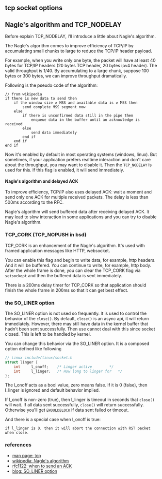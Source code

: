 <!---
tags: linux, network, tcp
-->

## tcp socket options

## Nagle's algorithm and TCP_NODELAY
Before explain TCP_NODELAY, I'll introduce a little about Nagle's algorithm.

The Nagle's algorithm comes to improve efficiency of TCP/IP by accumulating small chunks
 to large to reduce the TCP/IP header payload.

For example, when you write only one byte, the packet will have at least 40 bytes for
 TCP/IP headers (20 bytes TCP header, 20 bytes ipv4 header). The valid throughput is
 1/40. By accumulating to a large chunk, suppose 100 bytes or 300 bytes, we can improve
 throughput dramatically.

Following is the pseudo code of the algorithm:

```
// from wikipedia
if there is new data to send then
    if the window size ≥ MSS and available data is ≥ MSS then
        send complete MSS segment now
    else
        if there is unconfirmed data still in the pipe then
            enqueue data in the buffer until an acknowledge is received
        else
            send data immediately
        end if
    end if
end if
```

Now it's enabled by default in most operating systems (windows, linux). But sometimes,
 if your application prefers realtime interaction and don't care about the throughput,
 you may want to disable it. Then the `TCP_NODELAY` is used for this. If this flag
 is enabled, it will send immediately.

#### Nagle's algorithm and delayed ACK
To improve efficiency, TCP/IP also uses delayed ACK: wait a moment and send only one
 ACK for multiple received packets. The delay is less than 500ms according to the RFC.

Nagle's algorithm will send buffered data after receiving delayed ACK. It may lead to
 slow interaction in some applications and you can try to disable Nagle's algorithm.

### TCP_CORK (TCP_NOPUSH in bsd)
TCP_CORK is an enhancement of the Nagle's algorithm. It's used with framed application
 messages like HTTP, websocket.

You can enable this flag and begin to write data, for example, http headers. And it
 will be buffered. You can continue to write, for example, http body. After the whole
 frame is done, you can clear the TCP_CORK flag via `setsockopt` and then the buffered
 data is sent immediately.

There is a 200ms delay timer for TCP_CORK so that application should finish the whole
 frame in 200ms so that it can get best effect.

### the SO_LINER option
The SO_LINER option is not used so frequently. It is used to control the behavior
 of the `close()`. By default, `close()` is an async api, it will return immediately.
However, there may still have data in the kernel buffer that hadn't been sent
 successfully. Then use cannot deal with this since socket closed. This is left to
 be handled by kernel.

You can change this behavior via the SO_LINER option. It is a composed option defined
 like following

```c
// linux include/linux/socket.h
struct linger {
	int		l_onoff;	/* Linger active		*/
	int		l_linger;	/* How long to linger for	*/
};
```

The l_onoff acts as a bool value, zero means false. If it is 0 (false), then l_linger is
 ignored and default behavior implied.

If l_onoff is non-zero (true), then l_linger is timeout in seconds that `close()` will
 wait. If all data sent successfully, `close()` will return successfully. Otherwise
 you'll get `EWOULDBLOCK` if data sent failed or timeout.

And there is a special case when l_onoff is true:

    if l_linger is 0, then it will abort the connection with RST packet when close.

### references
- [man page: tcp](https://linux.die.net/man/7/tcp)
- [wikipedia: Nagle's algorithm](https://en.wikipedia.org/wiki/Nagle's_algorithm)
- [rfc1122: when to send an ACK](https://tools.ietf.org/html/rfc1122#page-96)
- [blog: SO_LINER option](http://alas.matf.bg.ac.rs/manuals/lspe/snode=105.html)
